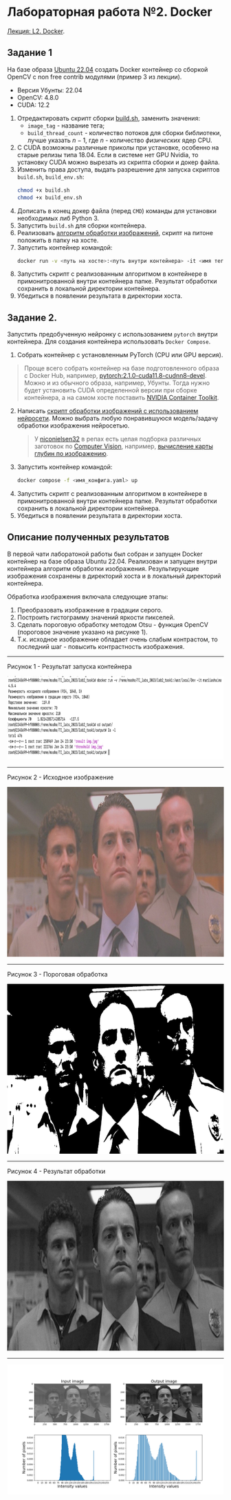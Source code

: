 # Лабораторная работа №2. Docker

[Лекция: L2. Docker](../lectures/ait2_lec2.ipynb).

## Задание 1

На базе образа [Ubuntu 22.04](https://hub.docker.com/_/ubuntu) создать Docker контейнер со сборкой OpenCV с non free 
contrib модулями (пример 3 из лекции).
- Версия Убунты: 22.04
- OpenCV: 4.8.0
- CUDA: 12.2

1. Отредактировать скрипт сборки [build.sh](ait2_l2/build.sh), заменить значения:
   - `image_tag` - название тега;
   - `build_thread_count` - количество потоков для сборки библиотеки, лучше указать $n - 1$, где $n$ - количество 
   *физических* ядер CPU.
2. C CUDA возможны различные приколы при установке, особенно на старые релизы типа 18.04. Если в системе нет GPU Nvidia,
   то установку CUDA можно вырезать из скрипта сборки и докер файла.
3. Изменить права доступа, выдать разрешение для запуска скриптов `build.sh`, `build_env.sh`:
   ```bash
   chmod +x build.sh
   chmod +x build_env.sh
   ```
4. Дописать в конец докер файла (перед `CMD`) команды для установки необходимых либ Python 3.
5. Запустить `build.sh` для сборки контейнера.
6. Реализовать [алгоритм обработки изображений](data/ait2_l2/sub_task_opencv.md), скрипт на питоне положить в папку на хосте.
7. Запустить контейнер командой:
   ```bash
   docker run -v <путь на хосте>:<путь внутри контейнера> -it <имя тега>
   ```
8. Запустить скрипт с реализованным алгоритмом в контейнере в примонитрованной внутри контейнера папке. 
   Результат обработки сохранить в локальной директории контейнера.
9. Убедиться в появлении результата в директории хоста.

## Задание 2.

Запустить предобученную нейронку с использованием `pytorch` внутри контейнера. Для создания контейнера использовать 
`Docker Compose`.

1. Собрать контейнер с установленным PyTorch (CPU или GPU версия).
  > Проще всего собрать контейнер на базе подготовленного образа с Docker Hub, например, 
    [pytorch:2.1.0-cuda11.8-cudnn8-devel](https://hub.docker.com/layers/pytorch/pytorch/2.1.0-cuda11.8-cudnn8-devel/images/sha256-558b78b9a624969d54af2f13bf03fbad27907dbb6f09973ef4415d6ea24c80d9?context=explore).
    Можно и из обычного образа, например, Убунты. Тогда нужно будет установить CUDA определенной версии 
  при сборке контейнера, а на самом хосте поставить [NVIDIA Container Toolkit](https://docs.nvidia.com/datacenter/cloud-native/container-toolkit/latest/install-guide.html). 
2. Написать [скрипт обработки изображений с использованием нейросети](data/ait2_l2/sub_task_pytorch.md). 
   Можно выбрать любую понравившуюся модель/задачу обработки изображения нейросетью. 
   > У [niconielsen32](https://github.com/niconielsen32) в репах есть целая подборка различных заготовок по 
     [Computer Vision](https://github.com/niconielsen32/ComputerVision), например, 
     [вычисление карты глубин по изображению](https://github.com/niconielsen32/ComputerVision/blob/master/MonocularDepth/midasDepthMap.py).
3. Запустить контейнер командой:
   ```bash
   docker compose -f <имя_конфига.yaml> up
   ```
4. Запустить скрипт с реализованным алгоритмом в контейнере в примонитрованной внутри контейнера папке. 
   Результат обработки сохранить в локальной директории контейнера.
5. Убедиться в появлении результата в директории хоста.

## Описание полученных результатов 

В первой чати лаборатоной работы был собран и запущен Docker контейнер на базе образа Ubuntu 22.04. Реализован и запущен внутри контейнера алгоритм обработки изображения. Результирующие изображения сохранены в директорий хоста и в локальный директорий контейнера.


Обработка изображения включала следующие этапы:

1. Преобразовать изображение в градации серого.
2. Построить гистограмму значений яркости пикселей.
3. Сделать пороговую обработку методом Otsu - функция OpenCV (пороговое значение указано на рисунке 1).
4. Т.к. исходное изображение обладает очень слабым контрастом, то последний шаг - повысить контрастность изображения.

_________________________
Рисунок 1 - Результат запуска контейнера 

<img src="https://github.com/MariaShaiina/ds_cours_2023/blob/9a4bebb15bbeaa559b363ffcca51c2b92f5946a2/lab2-Docker/img/py_res.jpg" width="914" height="194">

_________________________
Рисунок 2 - Исходное изображение

<img src="https://github.com/MariaShaiina/ds_cours_2023/blob/9a4bebb15bbeaa559b363ffcca51c2b92f5946a2/lab2-Docker/img/orig_img.jpg" width="814" height="394">

_________________________
Рисунок 3 - Пороговая обработка

<img src="https://github.com/MariaShaiina/ds_cours_2023/blob/9a4bebb15bbeaa559b363ffcca51c2b92f5946a2/lab2-Docker/img/threshold%20img.jpg" width="814" height="394">

_________________________
Рисунок 4 - Результат обработки

<img src="https://github.com/MariaShaiina/ds_cours_2023/blob/9a4bebb15bbeaa559b363ffcca51c2b92f5946a2/lab2-Docker/img/result%20img.jpg" width="814" height="394">

_________________________

<img src="https://github.com/MariaShaiina/ds_cours_2023/blob/9a4bebb15bbeaa559b363ffcca51c2b92f5946a2/lab2-Docker/img/results_1.png">
